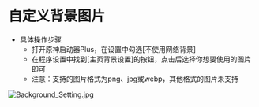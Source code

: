 # 自定义背景图片

- 具体操作步骤
  - 打开原神启动器Plus，在设置中勾选[不使用网络背景]
  - 在程序设置中找到[主页背景设置]的按钮，点击后选择你想要使用的图片即可
  - 注意：支持的图片格式为png、jpg或webp，其他格式的图片未支持

![Background_Setting.jpg](https://s2.loli.net/2022/04/23/89VhPHfD5nYiJ2p.jpg)
